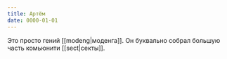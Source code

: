 ```yaml
---
title: Артём
date: 0000-01-01
---
```


Это просто гений [[modeng|моденга]]. Он буквально собрал большую часть комьюнити [[sect|секты]].